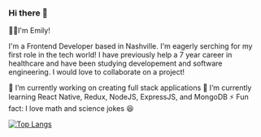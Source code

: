 ### Hi there 👋

👩‍💻I'm Emily!

I'm a Frontend Developer based in Nashville. I'm eagerly serching for my first role in the tech world! I have previously help a 7 year career in healthcare and have been studying developement and software engineering. I would love to collaborate on a project!

🔭 I’m currently working on creating full stack applications
🌱 I’m currently learning React Native, Redux, NodeJS, ExpressJS, and MongoDB
⚡ Fun fact: I love math and science jokes 😆

[![Top Langs](https://github-readme-stats.vercel.app/api/top-langs/?username=eslazyk10)](https://github.com/eslazyk10/github-readme-stats)


<!--
**eslazyk10/eslazyk10** is a ✨ _special_ ✨ repository because its `README.md` (this file) appears on your GitHub profile.

Here are some ideas to get you started:

- 🔭 I’m currently working on creating full stack applications
- 🌱 I’m currently learning React Native, Redux, NodeJS, ExpressJS, and MongoDB
- 👯 I’m looking to collaborate on ...
- 🤔 I’m looking for help with ...
- 💬 Ask me about ...
- 📫 How to reach me: ...
- 😄 Pronouns: ...
- ⚡ Fun fact: I love math and science jokes
-->

